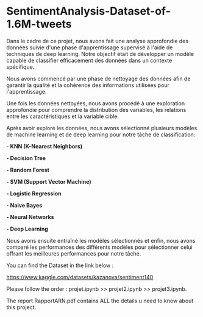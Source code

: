# SentimentAnalysis-Dataset-of-1.6M-tweets

Dans le cadre de ce projet, nous avons fait une analyse approfondie des données suivie d'une phase d'apprentissage supervisé à l'aide de techniques de deep learning. Notre objectif était de développer un modèle capable de classifier efficacement des données dans un contexte spécifique.

Nous avons commencé par une phase de nettoyage des données afin de garantir la qualité et la cohérence des informations utilisées pour l'apprentissage.

Une fois les données nettoyées, nous avons procédé à une exploration approfondie pour comprendre la distribution des variables, les relations entre les caractéristiques et la variable cible. 

Après avoir exploré les données, nous avons sélectionné plusieurs modèles de machine learning et de deep learning pour notre tâche de classification: 

**- KNN (K-Nearest Neighbors)**

**- Decision Tree**

**- Random Forest** 

**- SVM (Support Vector Machine)** 

**- Logistic Regression**

**- Naive Bayes** 

**- Neural Networks** 

**- Deep Learning**

Nous avons ensuite entraîné les modèles sélectionnés et enfin, nous avons comparé les performances des différents modèles pour sélectionner celui offrant les meilleures performances pour notre tâche.

You can find the Dataset in the link below :

https://www.kaggle.com/datasets/kazanova/sentiment140

Please follow the order : projet.ipynb >> projet2.ipynb >> projet3.ipynb.

The report RapportARN.pdf contains ALL the details u need to know about this project.
